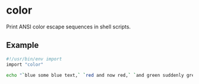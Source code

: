 # color

Print ANSI color escape sequences in shell scripts.

## Example

```bash
#!/usr/bin/env import
import "color"

echo "`blue some blue text,` `red and now red,` `and green suddenly green!`"
```
